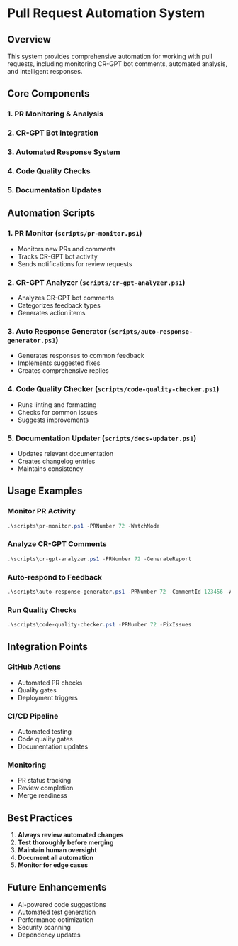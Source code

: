 # Pull Request Automation System

## Overview
This system provides comprehensive automation for working with pull requests, including monitoring CR-GPT bot comments, automated analysis, and intelligent responses.

## Core Components

### 1. PR Monitoring & Analysis
### 2. CR-GPT Bot Integration
### 3. Automated Response System
### 4. Code Quality Checks
### 5. Documentation Updates

## Automation Scripts

### 1. PR Monitor (`scripts/pr-monitor.ps1`)
- Monitors new PRs and comments
- Tracks CR-GPT bot activity
- Sends notifications for review requests

### 2. CR-GPT Analyzer (`scripts/cr-gpt-analyzer.ps1`)
- Analyzes CR-GPT bot comments
- Categorizes feedback types
- Generates action items

### 3. Auto Response Generator (`scripts/auto-response-generator.ps1`)
- Generates responses to common feedback
- Implements suggested fixes
- Creates comprehensive replies

### 4. Code Quality Checker (`scripts/code-quality-checker.ps1`)
- Runs linting and formatting
- Checks for common issues
- Suggests improvements

### 5. Documentation Updater (`scripts/docs-updater.ps1`)
- Updates relevant documentation
- Creates changelog entries
- Maintains consistency

## Usage Examples

### Monitor PR Activity
```powershell
.\scripts\pr-monitor.ps1 -PRNumber 72 -WatchMode
```

### Analyze CR-GPT Comments
```powershell
.\scripts\cr-gpt-analyzer.ps1 -PRNumber 72 -GenerateReport
```

### Auto-respond to Feedback
```powershell
.\scripts\auto-response-generator.ps1 -PRNumber 72 -CommentId 123456 -AutoFix
```

### Run Quality Checks
```powershell
.\scripts\code-quality-checker.ps1 -PRNumber 72 -FixIssues
```

## Integration Points

### GitHub Actions
- Automated PR checks
- Quality gates
- Deployment triggers

### CI/CD Pipeline
- Automated testing
- Code quality gates
- Documentation updates

### Monitoring
- PR status tracking
- Review completion
- Merge readiness

## Best Practices

1. **Always review automated changes**
2. **Test thoroughly before merging**
3. **Maintain human oversight**
4. **Document all automation**
5. **Monitor for edge cases**

## Future Enhancements

- AI-powered code suggestions
- Automated test generation
- Performance optimization
- Security scanning
- Dependency updates
